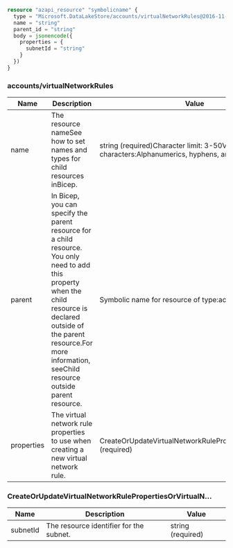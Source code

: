 ```terraform
resource "azapi_resource" "symbolicname" {
  type = "Microsoft.DataLakeStore/accounts/virtualNetworkRules@2016-11-01"
  name = "string"
  parent_id = "string"
  body = jsonencode({
    properties = {
      subnetId = "string"
    }
  })
}

```

### accounts/virtualNetworkRules

| Name | Description | Value |
|-|-|-|
| name | The resource nameSee how to set names and types for child resources inBicep. | string (required)Character limit: 3-50Valid characters:Alphanumerics, hyphens, and underscores. |
| parent | In Bicep, you can specify the parent resource for a child resource. You only need to add this property when the child resource is declared outside of the parent resource.For more information, seeChild resource outside parent resource. | Symbolic name for resource of type:accounts |
| properties | The virtual network rule properties to use when creating a new virtual network rule. | CreateOrUpdateVirtualNetworkRulePropertiesOrVirtualN...(required) |


### CreateOrUpdateVirtualNetworkRulePropertiesOrVirtualN...

| Name | Description | Value |
|-|-|-|
| subnetId | The resource identifier for the subnet. | string (required) |


